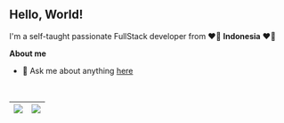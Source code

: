 ## **Hello, World!**

I'm a self-taught passionate FullStack developer from ❤🤍 **Indonesia** ❤🤍

**About me**

- 💬 Ask me about anything [here](https://github.com/sugeng-sulistiyawan/sugeng-sulistiyawan/issues)

<br />

| <img src="https://github-readme-stats.vercel.app/api?username=sugeng-sulistiyawan&show_icons=true&include_all_commits=true&count_private=true&theme=buefy&hide_border=true" /> | <img src="https://github-readme-stats.vercel.app/api/top-langs/?username=sugeng-sulistiyawan&hide=css,html&layout=compact&langs_count=10&theme=buefy&hide_border=true" /> |
| ------------- | ------------- |

